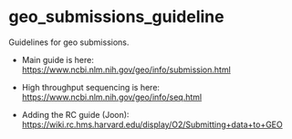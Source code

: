 # geo_submissions_guideline
Guidelines for geo submissions.

- Main guide is here: https://www.ncbi.nlm.nih.gov/geo/info/submission.html

- High throughput sequencing is here: https://www.ncbi.nlm.nih.gov/geo/info/seq.html

- Adding the RC guide (Joon): https://wiki.rc.hms.harvard.edu/display/O2/Submitting+data+to+GEO
